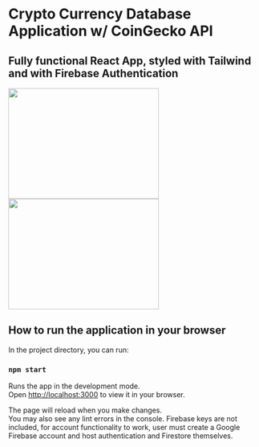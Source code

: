# Crypto Currency Database Application w/ CoinGecko API

## Fully functional React App, styled with Tailwind and with Firebase Authentication

<img src="https://i.ibb.co/dGXXGDK/wadadawdawd.jpg" width="300" height="220"/>
<img src="https://i.ibb.co/gd4PPpJ/yjytgjygj.jpg" width="300" height="220"/>

## How to run the application in your browser

In the project directory, you can run:

### `npm start`

Runs the app in the development mode.\
Open [http://localhost:3000](http://localhost:3000) to view it in your browser.

The page will reload when you make changes.\
You may also see any lint errors in the console.
Firebase keys are not included, for account functionality to work, user must
create a Google Firebase account and host authentication and Firestore themselves.

